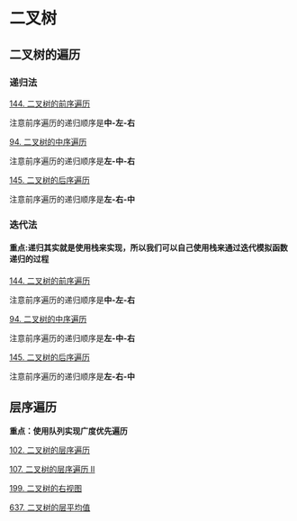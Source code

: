 # 二叉树

## 二叉树的遍历

### 递归法

[144. 二叉树的前序遍历](https://leetcode.cn/problems/binary-tree-preorder-traversal/description/)

注意前序遍历的递归顺序是**中-左-右**

[94. 二叉树的中序遍历](https://leetcode.cn/problems/binary-tree-inorder-traversal/description/)

注意前序遍历的递归顺序是**左-中-右**

[145. 二叉树的后序遍历](https://leetcode.cn/problems/binary-tree-postorder-traversal/description/)

注意前序遍历的递归顺序是**左-右-中**

### 迭代法

#### 重点:递归其实就是使用栈来实现，所以我们可以自己使用栈来通过迭代模拟函数递归的过程

[144. 二叉树的前序遍历](https://leetcode.cn/problems/binary-tree-preorder-traversal/description/)

注意前序遍历的递归顺序是**中-左-右**

[94. 二叉树的中序遍历](https://leetcode.cn/problems/binary-tree-inorder-traversal/description/)

注意前序遍历的递归顺序是**左-中-右**

[145. 二叉树的后序遍历](https://leetcode.cn/problems/binary-tree-postorder-traversal/description/)

注意前序遍历的递归顺序是**左-右-中**

## 层序遍历

**重点：使用队列实现广度优先遍历**

[102. 二叉树的层序遍历](https://leetcode.cn/problems/binary-tree-level-order-traversal/description/)

[107. 二叉树的层序遍历 II](https://leetcode.cn/problems/binary-tree-level-order-traversal-ii/description/)

[199. 二叉树的右视图](https://leetcode.cn/problems/binary-tree-right-side-view/description/)

[637. 二叉树的层平均值]()


